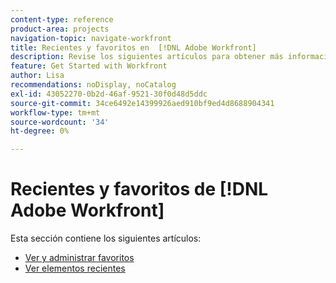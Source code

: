 ```yaml
---
content-type: reference
product-area: projects
navigation-topic: navigate-workfront
title: Recientes y favoritos en  [!DNL Adobe Workfront]
description: Revise los siguientes artículos para obtener más información sobre el uso de favoritos y recientes en Workfront.
feature: Get Started with Workfront
author: Lisa
recommendations: noDisplay, noCatalog
exl-id: 43052270-0b2d-46af-9521-30f0d48d5ddc
source-git-commit: 34ce6492e14399926aed910bf9ed4d8688904341
workflow-type: tm+mt
source-wordcount: '34'
ht-degree: 0%

---
```


# Recientes y favoritos de [!DNL Adobe Workfront]

Esta sección contiene los siguientes artículos:

* [Ver y administrar favoritos](../../../workfront-basics/navigate-workfront/recent-and-favorites/view-and-manage-favorites.md)
* [Ver elementos recientes](../../../workfront-basics/navigate-workfront/recent-and-favorites/view-recent-items.md)
